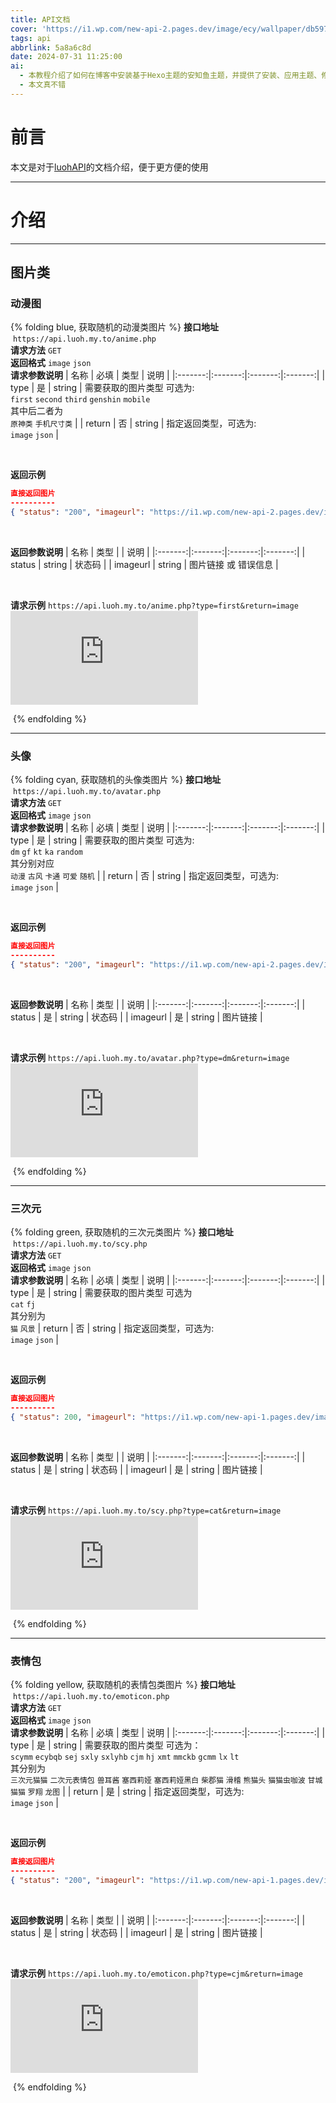 ```yaml
---
title: API文档
cover: 'https://i1.wp.com/new-api-2.pages.dev/image/ecy/wallpaper/db59776fed7be1c5.webp'
tags: api
abbrlink: 5a8a6c8d
date: 2024-07-31 11:25:00
ai:
  - 本教程介绍了如何在博客中安装基于Hexo主题的安知鱼主题，并提供了安装、应用主题、修改配置文件、本地启动等详细步骤及技术支持方式。教程的内容针对最新的主题版本进行更新，如果你是旧版本教程会有出入。
  - 本文真不错
---
```


# 前言
本文是对于[luohAPI](https://api.luoh.my.to/)的文档介绍，便于更方便的使用

---

# 介绍

---

## 图片类

### 动漫图
{% folding blue, 获取随机的动漫类图片 %}
**接口地址**  <span id="animePHP" onclick="CopyApiLink()">`https://api.luoh.my.to/anime.php`</span> <br>
**请求方法** `GET` <br>
**返回格式** `image` `json` <br>
**请求参数说明**
| 名称 | 必填 | 类型 | 说明 |
|:-------:|:-------:|:-------:|:-------:|
| type | 是 | string | 需要获取的图片类型 可选为: <br> `first` `second` `third` `genshin` `mobile` <br> 其中后二者为 <br> `原神类` `手机尺寸类` |
| return | 否 | string | 指定返回类型，可选为: <br> `image` `json` | 

<br>

**返回示例**
```json
直接返回图片
----------
{ "status": "200", "imageurl": "https://i1.wp.com/new-api-2.pages.dev/image/ecy/anime/first/7d7494e0413c29f5.webp" }
```
<br>

**返回参数说明**
| 名称 | 类型 |  | 说明 |
|:-------:|:-------:|:-------:|:-------:|
| status | string | 状态码 |
| imageurl | string | 图片链接 或 错误信息 | 

<br>

**请求示例** <span id="animePHPE" onclick="CopyApiLink()">`https://api.luoh.my.to/anime.php?type=first&return=image`</span> <br>
![anime.webp](https://api.luoh.my.to/anime.php?type=first&return=image)

 {% endfolding %}

---


### 头像
{% folding cyan, 获取随机的头像类图片 %}
**接口地址**  <span id="avatarPHP" onclick="CopyApiLink()">`https://api.luoh.my.to/avatar.php`</span> <br>
**请求方法** `GET` <br>
**返回格式** `image` `json` <br>
**请求参数说明**
| 名称 | 必填 | 类型 | 说明 |
|:-------:|:-------:|:-------:|:-------:|
| type | 是 | string | 需要获取的图片类型 可选为: <br> `dm` `gf` `kt` `ka` `random` <br> 其分别对应 <br> `动漫` `古风` `卡通` `可爱` `随机` |
| return | 否 | string | 指定返回类型，可选为: <br> `image` `json` | 

<br>

**返回示例**
```json
直接返回图片
----------
{ "status": "200", "imageurl": "https://i1.wp.com/new-api-2.pages.dev/二次元/avatar/dongman/90d635bd248701e4.webp" }
```
<br>

**返回参数说明**
| 名称 | 类型 |  | 说明 |
|:-------:|:-------:|:-------:|:-------:|
| status | 是 | string | 状态码 |
| imageurl | 是 | string | 图片链接 | 

<br>

**请求示例** <span id="avatarPHPE" onclick="CopyApiLink()">`https://api.luoh.my.to/avatar.php?type=dm&return=image`</span> <br>
![avatar.webp](https://api.luoh.my.to/avatar.php?type=dm&return=image)

 {% endfolding %}

---


### 三次元
{% folding green, 获取随机的三次元类图片 %}
**接口地址**  <span id="scyPHP" onclick="CopyApiLink()">`https://api.luoh.my.to/scy.php`</span> <br>
**请求方法** `GET` <br>
**返回格式** `image` `json` <br>
**请求参数说明**
| 名称 | 必填 | 类型 | 说明 |
|:-------:|:-------:|:-------:|:-------:|
| type | 是 | string | 需要获取的图片类型 可选为 <br> `cat` `fj` <br> 其分别为 <br> `猫` `风景`
| return | 否 | string | 指定返回类型，可选为: <br> `image` `json` | 

<br>

**返回示例**
```json
直接返回图片
----------
{ "status": 200, "imageurl": "https://i1.wp.com/new-api-1.pages.dev/image/三次元/cat/ea78b37bce6ac049.png" }
```
<br>

**返回参数说明**
| 名称 | 类型 |  | 说明 |
|:-------:|:-------:|:-------:|:-------:|
| status | 是 | string | 状态码 |
| imageurl | 是 | string | 图片链接 | 

<br>

**请求示例** <span id="scyPHPE" onclick="CopyApiLink()">`https://api.luoh.my.to/scy.php?type=cat&return=image`</span> <br>
![cat.webp](https://api.luoh.my.to/scy.php?type=cat&return=image)

 {% endfolding %}

---


### 表情包
{% folding yellow, 获取随机的表情包类图片 %}
**接口地址**  <span id="emoticonPHP" onclick="CopyApiLink()">`https://api.luoh.my.to/emoticon.php`</span> <br>
**请求方法** `GET` <br>
**返回格式** `image` `json` <br>
**请求参数说明**
| 名称 | 必填 | 类型 | 说明 |
|:-------:|:-------:|:-------:|:-------:|
| type | 是 | string | 需要获取的图片类型 可选为：<br> `scymm` `ecybqb` `sej` `sxly` `sxlyhb` `cjm` `hj` `xmt` `mmckb` `gcmm` `lx` `lt` <br> 其分别为 <br> `三次元猫猫` `二次元表情包` `兽耳酱` `塞西莉娅` `塞西莉娅黑白` `柴郡猫` `滑稽` `熊猫头` `猫猫虫咖波` `甘城猫猫` `罗翔` `龙图` |
| return | 是 | string | 指定返回类型，可选为: <br> `image` `json` | 

<br>

**返回示例**
```json
直接返回图片
----------
{ "status": "200", "imageurl": "https://i1.wp.com/new-api-1.pages.dev/image/bqb/cjm/12ab959dfb54797b.png" }
```
<br>

**返回参数说明**
| 名称 | 类型 |  | 说明 |
|:-------:|:-------:|:-------:|:-------:|
| status | 是 | string | 状态码 |
| imageurl | 是 | string | 图片链接 | 

<br>

**请求示例** <span id="emoticonPHPE" onclick="CopyApiLink()">`https://api.luoh.my.to/emoticon.php?type=cjm&return=image`</span> <br>
![emoticon.webp](https://api.luoh.my.to/emoticon.php?type=cjm&return=image)

 {% endfolding %}

<script>
function CopyApiLink() {
    var element = event.target;
    var textarea = document.createElement('textarea');
    textarea.value = element.textContent;
    document.body.appendChild(textarea);
    textarea.select();
    document.execCommand('copy');
    document.body.removeChild(textarea);
}
</script>